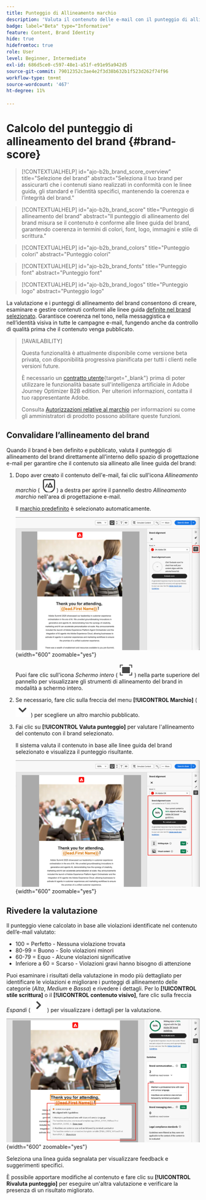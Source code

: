 ```yaml
---
title: Punteggio di Allineamento marchio
description: 'Valuta il contenuto delle e-mail con il punteggio di allineamento del brand: convalida di colori, font, loghi e stile di scrittura in base alle linee guida del brand in Journey Optimizer B2B edition.'
badge: label="Beta" type="Informative"
feature: Content, Brand Identity
hide: true
hidefromtoc: true
role: User
level: Beginner, Intermediate
exl-id: 686d5ce0-c597-48e1-a51f-e91e95a942d5
source-git-commit: 79012352c3ae4e2f3d38b632b1f523d262f74f96
workflow-type: tm+mt
source-wordcount: '467'
ht-degree: 11%

---
```


# Calcolo del punteggio di allineamento del brand {#brand-score}

>[!CONTEXTUALHELP]
>id="ajo-b2b_brand_score_overview"
>title="Selezione del brand"
>abstract="Seleziona il tuo brand per assicurarti che i contenuti siano realizzati in conformità con le linee guida, gli standard e l’identità specifici, mantenendo la coerenza e l’integrità del brand."

>[!CONTEXTUALHELP]
>id="ajo-b2b_brand_score"
>title="Punteggio di allineamento del brand"
>abstract="Il punteggio di allineamento del brand misura se il contenuto è conforme alle linee guida del brand, garantendo coerenza in termini di colori, font, logo, immagini e stile di scrittura."

>[!CONTEXTUALHELP]
>id="ajo-b2b_brand_colors"
>title="Punteggio colori"
>abstract="Punteggio colori"

>[!CONTEXTUALHELP]
>id="ajo-b2b_brand_fonts"
>title="Punteggio font"
>abstract="Punteggio font"

>[!CONTEXTUALHELP]
>id="ajo-b2b_brand_logos"
>title="Punteggio logo"
>abstract="Punteggio logo"

La valutazione e i punteggi di allineamento del brand consentono di creare, esaminare e gestire contenuti conformi alle linee guida [definite nel brand selezionato](./brands-manage-create.md#brand-definitions). Garantisce coerenza nel tono, nella messaggistica e nell’identità visiva in tutte le campagne e-mail, fungendo anche da controllo di qualità prima che il contenuto venga pubblicato.

>[!AVAILABILITY]
>
>Questa funzionalità è attualmente disponibile come versione beta privata, con disponibilità progressiva pianificata per tutti i clienti nelle versioni future.
>
>È necessario un [contratto utente](https://www.adobe.com/legal/licenses-terms/adobe-dx-gen-ai-user-guidelines.html){target="_blank"} prima di poter utilizzare le funzionalità basate sull&#39;intelligenza artificiale in Adobe Journey Optimizer B2B edition. Per ulteriori informazioni, contatta il tuo rappresentante Adobe.
>
>Consulta [Autorizzazioni relative al marchio](./brands-overview.md#brand-related-permissions) per informazioni su come gli amministratori di prodotto possono abilitare queste funzioni.

## Convalidare l’allineamento del brand

Quando il brand è ben definito e pubblicato, valuta il punteggio di allineamento del brand direttamente all’interno dello spazio di progettazione e-mail per garantire che il contenuto sia allineato alle linee guida del brand:

1. Dopo aver creato il contenuto dell&#39;e-mail, fai clic sull&#39;icona _Allineamento marchio_ ( ![Icona Allineamento marchio](../assets/do-not-localize/icon-brand-compliance.svg) ) a destra per aprire il pannello destro _Allineamento marchio_ nell&#39;area di progettazione e-mail.

   Il [marchio predefinito](./brands-manage-create.md#default-brand) è selezionato automaticamente.

   ![Accedere agli strumenti di allineamento del marchio](./assets/brands-alignment-sidebar.png){width="600" zoomable="yes"}

   Puoi fare clic sull&#39;icona _Schermo intero_ ( ![Icona Schermo intero](../assets/do-not-localize/icon-full-screen.svg) ) nella parte superiore del pannello per visualizzare gli strumenti di allineamento del brand in modalità a schermo intero.

1. Se necessario, fare clic sulla freccia del menu **[!UICONTROL Marchio]** (![Freccia giù](../assets/do-not-localize/icon-down-menu.svg) ) per scegliere un altro marchio pubblicato.

1. Fai clic su **[!UICONTROL Valuta punteggio]** per valutare l&#39;allineamento del contenuto con il brand selezionato.

   Il sistema valuta il contenuto in base alle linee guida del brand selezionato e visualizza il punteggio risultante.

   ![Punteggio di valutazione dell&#39;allineamento del marchio](./assets/brands-alignment-evaluation.png){width="600" zoomable="yes"}

## Rivedere la valutazione

Il punteggio viene calcolato in base alle violazioni identificate nel contenuto dell’e-mail valutato:

* 100 = Perfetto - Nessuna violazione trovata
* 80-99 = Buono - Solo violazioni minori
* 60-79 = Equo - Alcune violazioni significative
* Inferiore a 60 = Scarso - Violazioni gravi hanno bisogno di attenzione

Puoi esaminare i risultati della valutazione in modo più dettagliato per identificare le violazioni e migliorare i punteggi di allineamento delle categorie (_Alta_, _Medium_ e _Bassa_) e rivedere i dettagli. Per lo **[!UICONTROL stile scrittura]** o il **[!UICONTROL contenuto visivo]**, fare clic sulla freccia _Espandi_ ( ![Espandi freccia](../assets/do-not-localize/icon-expand-right.svg) ) per visualizzare i dettagli per la valutazione.

![Dettagli di valutazione dell&#39;allineamento del brand](./assets/brands-alignment-evaluation-details.png){width="600" zoomable="yes"}

Seleziona una linea guida segnalata per visualizzare feedback e suggerimenti specifici.

È possibile apportare modifiche al contenuto e fare clic su **[!UICONTROL Rivaluta punteggio]** per eseguire un&#39;altra valutazione e verificare la presenza di un risultato migliorato.
